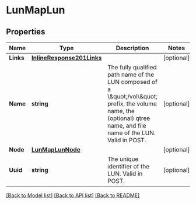 # LunMapLun

## Properties

Name | Type | Description | Notes
------------ | ------------- | ------------- | -------------
**Links** | [**InlineResponse201Links**](inline_response_201__links.md) |  | [optional] 
**Name** | **string** | The fully qualified path name of the LUN composed of a \\\&quot;/vol\\\&quot; prefix, the volume name, the (optional) qtree name, and file name of the LUN. Valid in POST.  | [optional] 
**Node** | [**LunMapLunNode**](lun_map_lun_node.md) |  | [optional] 
**Uuid** | **string** | The unique identifier of the LUN. Valid in POST.  | [optional] 

[[Back to Model list]](../README.md#documentation-for-models) [[Back to API list]](../README.md#documentation-for-api-endpoints) [[Back to README]](../README.md)


